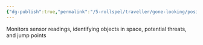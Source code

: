 ```yaml
---
{"dg-publish":true,"permalink":"/5-rollspel/traveller/gone-looking/positions/sensors-operator/","dgPassFrontmatter":true}
---
```


Monitors sensor readings, identifying objects in space, potential threats, and jump points